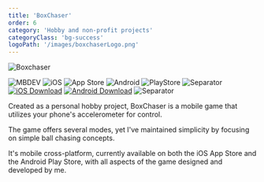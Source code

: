 ```yaml
---
title: 'BoxChaser'
order: 6
category: 'Hobby and non-profit projects'
categoryClass: 'bg-success'
logoPath: '/images/boxchaserLogo.png'
---
```


![Boxchaser](/images/boxchaserShow.png#portfolio-image)

![MBDEV](https://img.shields.io/badge/Mobile_Development-purple?style=for-the-badge&logoColor=white#portfolio-badge)
![iOS](https://img.shields.io/badge/iOS-000000?style=for-the-badge&logo=apple&logoColor=white#portfolio-badge)
![App Store](https://img.shields.io/badge/AppStore-0D96F6?style=for-the-badge&logo=app-store&logoColor=white#portfolio-badge)
![Android](https://img.shields.io/badge/Android-3DDC84?style=for-the-badge&logo=android&logoColor=white#portfolio-badge)
![PlayStore](https://img.shields.io/badge/PlayStore-414141?style=for-the-badge&logo=google-play&logoColor=white#portfolio-badge)
![Separator](#portfolio-separator)
[![iOS Download](https://img.shields.io/badge/↓-IOS_DOWNLOAD-0D96F6.svg?style=for-the-badge#portfolio-badge)](https://apps.apple.com/us/app/boxchaser-2/id1619427697)
[![Android Download](https://img.shields.io/badge/↓-ANDROID_DOWNLOAD-3DDC84.svg?style=for-the-badge#portfolio-badge)](https://play.google.com/store/apps/details?id=gg.program.boxchaser)
![Separator](#portfolio-separator)

Created as a personal hobby project, BoxChaser is a mobile game that utilizes your phone's accelerometer for control.

The game offers several modes, yet I've maintained simplicity by focusing on simple ball chasing concepts.

It's mobile cross-platform, currently available on both the iOS App Store and the Android Play Store, with all aspects of the game designed and developed by me.
